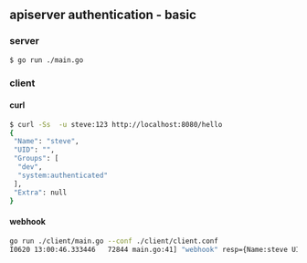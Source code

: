 ## apiserver authentication - basic

### server

```sh
$ go run ./main.go
```

### client

#### curl

```sh
$ curl -Ss  -u steve:123 http://localhost:8080/hello
{
 "Name": "steve",
 "UID": "",
 "Groups": [
  "dev",
  "system:authenticated"
 ],
 "Extra": null
}
```

#### webhook

```sh
go run ./client/main.go --conf ./client/client.conf
I0620 13:00:46.333446   72844 main.go:41] "webhook" resp={Name:steve UID: Groups:[dev system:authenticated] Extra:map[]}
```

